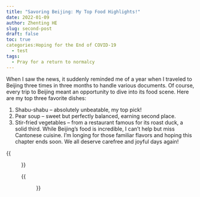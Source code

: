 ```yaml
---
title: "Savoring Beijing: My Top Food Highlights!"
date: 2022-01-09
author: Zhenting HE
slug: second-post
draft: false
toc: true
categories:Hoping for the End of COVID-19
  - test
tags:
  - Pray for a return to normalcy
---
```

When I saw the news, it suddenly reminded me of a year when I traveled to Beijing three times in three months to handle various documents. Of course, every trip to Beijing meant an opportunity to dive into its food scene. Here are my top three favorite dishes:
1. Shabu-shabu – absolutely unbeatable, my top pick!
2. Pear soup – sweet but perfectly balanced, earning second place.
3. Stir-fried vegetables – from a restaurant famous for its roast duck, a solid third.
While Beijing’s food is incredible, I can’t help but miss Cantonese cuisine. I’m longing for those familiar flavors and hoping this chapter ends soon. We all deserve carefree and joyful days again!

{{<figure src="/images/Beijing food-01.jpg" title="Beijing Food Map 1, including shabu-shabu, roast duck, lo mein, small hanging pear soup, fried noodles, bean curd dumplings, rice noodles, fried eggs, cold skin" width="360">}}

{{<figure src="/images/Beijing food-02.jpg" title="Beijing Food Map 2, including fried hechibanko, dan dan noodles, wontons, grilled cold noodles, boiled language, Japanese restaurants in hutongs and Osaka cuisine in Liangmaqiao" width="360">}}